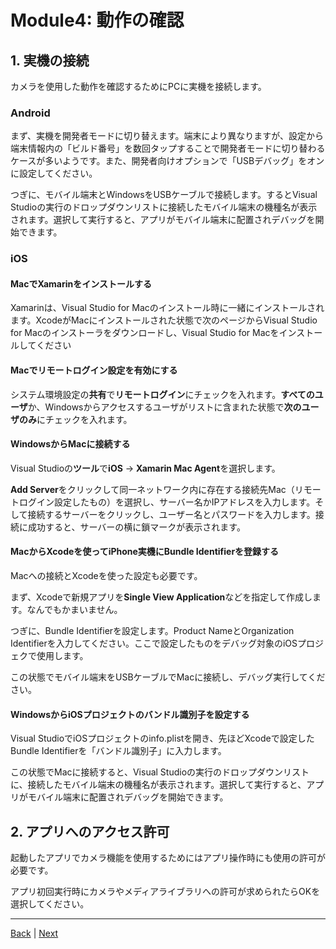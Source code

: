 # Module4: 動作の確認

## 1. 実機の接続

カメラを使用した動作を確認するためにPCに実機を接続します。

### Android

まず、実機を開発者モードに切り替えます。端末により異なりますが、設定から端末情報内の「ビルド番号」を数回タップすることで開発者モードに切り替わるケースが多いようです。また、開発者向けオプションで「USBデバッグ」をオンに設定してください。

つぎに、モバイル端末とWindowsをUSBケーブルで接続します。するとVisual Studioの実行のドロップダウンリストに接続したモバイル端末の機種名が表示されます。選択して実行すると、アプリがモバイル端末に配置されデバッグを開始できます。

### iOS

#### MacでXamarinをインストールする

Xamarinは、Visual Studio for Macのインストール時に一緒にインストールされます。XcodeがMacにインストールされた状態で次のページからVisual Studio for Macのインストーラをダウンロードし、Visual Studio for Macをインストールしてください

#### Macでリモートログイン設定を有効にする

システム環境設定の**共有**で**リモートログイン**にチェックを入れます。**すべてのユーザ**か、Windowsからアクセスするユーザがリストに含まれた状態で**次のユーザのみ**にチェックを入れます。

#### WindowsからMacに接続する

Visual Studioの**ツール**で**iOS** -> **Xamarin Mac Agent**を選択します。

**Add Server**をクリックして同一ネットワーク内に存在する接続先Mac（リモートログイン設定したもの）を選択し、サーバー名かIPアドレスを入力します。そして接続するサーバーをクリックし、ユーザー名とパスワードを入力します。接続に成功すると、サーバーの横に鎖マークが表示されます。

#### MacからXcodeを使ってiPhone実機にBundle Identifierを登録する

Macへの接続とXcodeを使った設定も必要です。

まず、Xcodeで新規アプリを**Single View Application**などを指定して作成します。なんでもかまいません。

つぎに、Bundle Identifierを設定します。Product NameとOrganization Identifierを入力してください。ここで設定したものをデバッグ対象のiOSプロジェクで使用します。

この状態でモバイル端末をUSBケーブルでMacに接続し、デバッグ実行してください。

#### WindowsからiOSプロジェクトのバンドル識別子を設定する

Visual StudioでiOSプロジェクトのinfo.plistを開き、先ほどXcodeで設定したBundle Identifierを「バンドル識別子」に入力します。

この状態でMacに接続すると、Visual Studioの実行のドロップダウンリストに、接続したモバイル端末の機種名が表示されます。選択して実行すると、アプリがモバイル端末に配置されデバッグを開始できます。


## 2. アプリへのアクセス許可

起動したアプリでカメラ機能を使用するためにはアプリ操作時にも使用の許可が必要です。

アプリ初回実行時にカメラやメディアライブラリへの許可が求められたらOKを選択してください。

---
[Back](module3.md) | [Next](module5.md)